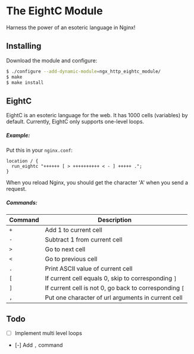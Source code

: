 # The EightC Module

Harness the power of an esoteric language in Nginx!

## Installing

Download the module and configure:

```bash
$ ./configure --add-dynamic-module=ngx_http_eightc_module/
$ make
$ make install
```

## EightC

EightC is an esoteric language for the web. It has 1000 cells (variables) by default.
Currently, EightC only supports one-level loops.

##### Example:

Put this in your `nginx.conf`:

```
location / {
  run_eightc "++++++ [ > ++++++++++ < - ] +++++ .";
}
```

When you reload Nginx, you should get the character 'A' when you send a request.

##### Commands:

Command|Description
-------|-----------
`+`|Add 1 to current cell
`-`|Subtract 1 from current cell
`>`|Go to next cell
`<`|Go to previous cell
`.`|Print ASCII value of current cell
`[`|If current cell equals 0, skip to corresponding `]`
`]`|If current cell is not 0, go back to corresponding `[`
`,`|Put one character of url arguments in current cell

## Todo

- [ ] Implement multi level loops
- [-] Add `,` command
